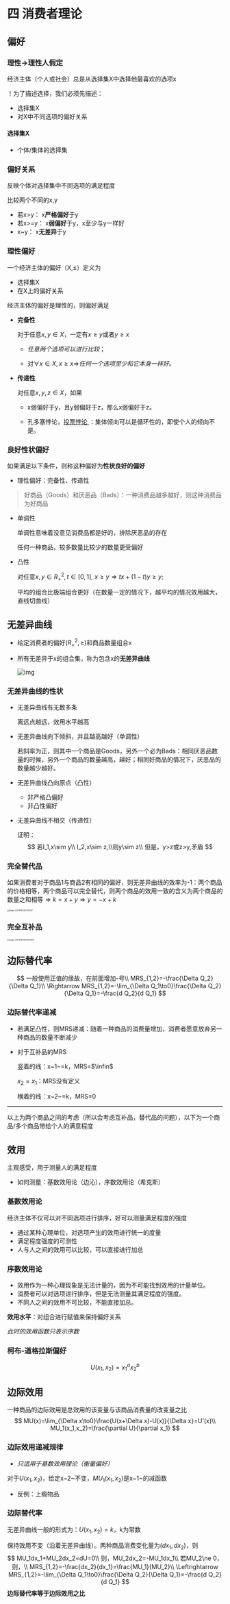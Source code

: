 # 四 消费者理论



## 偏好

### 理性->理性人假定

经济主体（个人或社会）总是从选择集X中选择他最喜欢的选项x

！为了描述选择，我们必须先描述：

* 选择集X
* 对X中不同选项的偏好关系

#### 选择集X

* 个体/集体的选择集

### 偏好关系

反映个体对选择集中不同选项的满足程度

比较两个不同的x,y

* 若x>y： x**严格偏好**于y
* 若x>=y： x**弱偏好**于y，x至少与y一样好
* x~y： x**无差异**于y

### 理性偏好

一个经济主体的偏好（X,$\le$）定义为

* 选择集X
* 在X上的偏好关系

经济主体的偏好是理性的，则偏好满足

* **完备性**

  对于任意$x,y \in X$，一定有$x\ge y$或者$y\ge x$

  * *任意两个选项可以进行比较*；

  * 对$\forall x\in X,x\ge x\Rightarrow$*任何一个选项至少和它本身一样好。*

* **传递性**

  对任意$x,y,z\in X$，如果

  * x弱偏好于y，且y弱偏好于z，那么x弱偏好于z。

  * 孔多塞悖论，[投票悖论 ](https://zh.wikipedia.org/wiki/投票悖论)：集体倾向可以是循环性的，即使个人的倾向不是。

### 良好性状偏好

如果满足以下条件，则称这种偏好为**性状良好的偏好**

* 理性偏好：完备性、传递性

>  好商品（Goods）和厌恶品（Bads）：一种消费品越多越好，则这种消费品为好商品

* 单调性

  单调性意味着没意见消费品都是好的，排除厌恶品的存在

  任何一种商品，较多数量比较少的数量更受偏好

* 凸性

  对任意$x,y\in R^2_+, t\in[0,1]$, $x\ge y\Rightarrow tx+(1-t)y\ge y$;

  平均的组合比极端组合更好（在数量一定的情况下，越平均的情况效用越大，直线切曲线）

## 无差异曲线

* 给定消费者的偏好$(R^2_+,\ge)$和商品数量组合x

* 所有无差异于x的组合集，称为包含x的**无差异曲线**

  ![img](https://upload.wikimedia.org/wikipedia/commons/5/5a/Inferior_good.png)

### 无差异曲线的性状

* 无差异曲线有无数多条

  离远点越远，效用水平越高

* 无差异曲线向下倾斜，并且越高越好（单调性）

  若斜率为正，则其中一个商品是Goods，另外一个必为Bads：相同厌恶品数量的时候，另外一个商品的数量越高，越好；相同好商品的情况下，厌恶品的数量越少越好。

* 无差异曲线凸向原点（凸性）

  * 非严格凸偏好
  * 非凸性偏好

* 无差异曲线不相交（传递性）

  证明：
  $$
  若I_1,x\sim y\\
  I_2,x\sim z,\\则y\sim z\\
  但是，y>z或z>y,矛盾
  $$
  

### 完全替代品

如果消费者对于商品1与商品2有相同的偏好，则无差异曲线的效率为-1：两个商品的价格相等，两个商品可以完全替代，则两个商品的效用一致的含义为两个商品的数量之和相等$\Rightarrow k=x+y\Rightarrow y=-x+k$​

<img src="C:\Users\23148\AppData\Roaming\Typora\typora-user-images\image-20240401202115597.png" alt="image-20240401202115597" style="zoom:30%;" />

### 完全互补品

<img src="C:\Users\23148\AppData\Roaming\Typora\typora-user-images\image-20240401202044648.png" alt="image-20240401202044648" style="zoom:30%;" />

## 边际替代率


$$
一般使用正值的缘故，在前面增加-号\\
MRS_{1,2}=-\frac{\Delta Q_2}{\Delta Q_1}\\
\Rightarrow MRS_{1,2}=-\lim_{\Delta Q_1\to0}\frac{\Delta Q_2}{\Delta Q_1}=-\frac{d Q_2}{d Q_1}
$$

### 边际替代率递减

* 若满足凸性，则MRS递减：随着一种商品的消费量增加，消费者愿意放弃另一种商品的数量不断减少

* 对于互补品的MRS

  竖着的线：x~1~=k，MRS=$\infin$

  $x_2=x_1$​：MRS没有定义

  横着的线：x~2~=k，MRS=0

---

以上为两个商品之间的考虑（所以会考虑互补品，替代品的问题），以下为一个商品/多个商品带给个人的满意程度

## 效用

主观感受，用于测量人的满足程度

* 如何测量：基数效用论（边沁），序数效用论（希克斯）

### 基数效用论

经济主体不仅可以对不同选项进行排序，好可以测量满足程度的强度

* 通过某种心理单位，对选项产生的效用进行统一的度量
* 满足程度强度的可测性
* 人与人之间的效用可以比较，可以直接进行加总

### 序数效用论

* 效用作为一种心理现象是无法计量的，因为不可能找到效用的计量单位。
* 消费者可以对选项进行排序，但是无法测量其满足程度的强度。
* 不同人之间的效用不可比较，不能直接加总。

**效用水平**：对组合进行赋值来保持偏好关系

*此时的效用函数只表示序数*

### 柯布-道格拉斯偏好

$$
U(x_1,x_2)=x_1^ax_2^b
$$

## 边际效用

一种商品的边际效用是总效用的该变量与该商品消费量的改变量之比
$$
MU(x)=\lim_{\Delta x\to0}\frac{U(x+\Delta x)-U(x)}{\Delta x}=U'(x)\\
MU_1(x_1,x_2)=\frac{\partial U}{\partial x_1}
$$

### 边际效用递减规律

* *只适用于基数效用理论（衡量偏好）*

对于$U(x_1,x_2)$，给定x~2~不变，$MU_1(x_1,x_2)$是x~1~的减函数

* 反例：上瘾物品

### 边际替代率

无差异曲线一般的形式为：$U(x_1,x_2)=k$​，k为常数

保持效用不变（沿着无差异曲线）。两种商品消费变化量为$(dx_1,dx_2)$，则
$$
MU_1dx_1+MU_2dx_2=dU=0\\
则，MU_2dx_2=-MU_1dx_1\\
若MU_2\ne 0，则，\\
MRS_{1,2}=-\frac{dx_2}{dx_1}=\frac{MU_1}{MU_2}\\
\Leftrightarrow MRS_{1,2}=-\lim_{\Delta Q_1\to0}\frac{\Delta Q_2}{\Delta Q_1}=-\frac{d Q_2}{d Q_1}
$$
**边际替代率等于边际效用之比**

